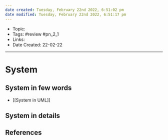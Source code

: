 ```yaml
---
date created: Tuesday, February 22nd 2022, 6:51:02 pm
date modified: Tuesday, February 22nd 2022, 6:51:17 pm
---
```


- Topic:
- Tags: #review #pn_2_1
- Links:
- Date Created: 22-02-22

---

# System

## System in few words

- [[System in UML]]

## System in details

## References
